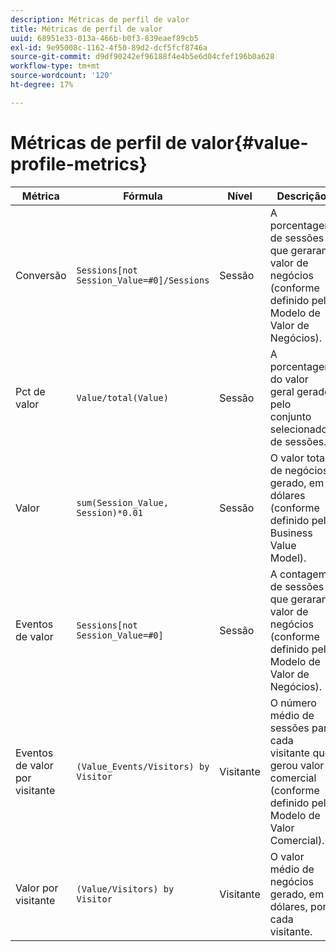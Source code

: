 ```yaml
---
description: Métricas de perfil de valor
title: Métricas de perfil de valor
uuid: 68951e33-013a-466b-b0f3-839eaef89cb5
exl-id: 9e95008c-1162-4f50-89d2-dcf5fcf8746a
source-git-commit: d9df90242ef96188f4e4b5e6d04cfef196b0a628
workflow-type: tm+mt
source-wordcount: '120'
ht-degree: 17%

---
```


# Métricas de perfil de valor{#value-profile-metrics}

| Métrica | Fórmula | Nível | Descrição |
|---|---|---|---|
| Conversão | `Sessions[not Session_Value=#0]/Sessions` | Sessão | A porcentagem de sessões que geraram valor de negócios (conforme definido pelo Modelo de Valor de Negócios). |
| Pct de valor | `Value/total(Value)` | Sessão | A porcentagem do valor geral gerado pelo conjunto selecionado de sessões. |
| Valor | `sum(Session_Value, Session)*0.01` | Sessão | O valor total de negócios gerado, em dólares (conforme definido pelo Business Value Model). |
| Eventos de valor | `Sessions[not Session_Value=#0]` | Sessão | A contagem de sessões que geraram valor de negócios (conforme definido pelo Modelo de Valor de Negócios). |
| Eventos de valor por visitante | `(Value_Events/Visitors) by Visitor` | Visitante | O número médio de sessões para cada visitante que gerou valor comercial (conforme definido pelo Modelo de Valor Comercial). |
| Valor por visitante | `(Value/Visitors) by Visitor` | Visitante | O valor médio de negócios gerado, em dólares, por cada visitante. |
